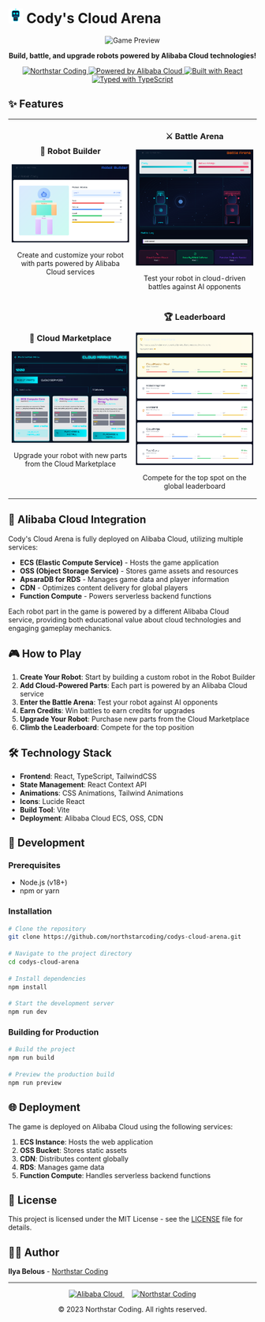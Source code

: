 # <img src="public/logo.svg" width="30" alt="Cody's Cloud Arena Logo"> Cody's Cloud Arena

<div align="center">
  <img src="public/preview.gif" alt="Game Preview" width="600">
  
  <p>
    <strong>Build, battle, and upgrade robots powered by Alibaba Cloud technologies!</strong>
  </p>
  
  <p>
    <a href="https://www.northstarcoding.com">
      <img src="https://img.shields.io/badge/Developed%20by-Northstar%20Coding-7b42ff?style=for-the-badge&logo=data:image/svg+xml;base64,PHN2ZyB4bWxucz0iaHR0cDovL3d3dy53My5vcmcvMjAwMC9zdmciIHdpZHRoPSIyNCIgaGVpZ2h0PSIyNCIgdmlld0JveD0iMCAwIDI0IDI0IiBmaWxsPSJub25lIiBzdHJva2U9ImN1cnJlbnRDb2xvciIgc3Ryb2tlLXdpZHRoPSIyIiBzdHJva2UtbGluZWNhcD0icm91bmQiIHN0cm9rZS1saW5lam9pbj0icm91bmQiIGNsYXNzPSJsdWNpZGUgbHVjaWRlLXN0YXIiPjxwb2x5Z29uIHBvaW50cz0iMTIgMiAxNS4wOSA4LjI2IDIyIDkuMjcgMTcgMTQuMTQgMTguMTggMjEuMDIgMTIgMTcuNzcgNS44MiAyMS4wMiA3IDE0LjE0IDIgOS4yNyA4LjkxIDguMjYgMTIgMiIvPjwvc3ZnPg==" alt="Northstar Coding">
    </a>
    <a href="https://www.alibabacloud.com/">
      <img src="https://img.shields.io/badge/Powered%20by-Alibaba%20Cloud-ff6a00?style=for-the-badge&logo=alibabacloud" alt="Powered by Alibaba Cloud">
    </a>
    <a href="https://reactjs.org/">
      <img src="https://img.shields.io/badge/Built%20with-React-61DAFB?style=for-the-badge&logo=react" alt="Built with React">
    </a>
    <a href="https://www.typescriptlang.org/">
      <img src="https://img.shields.io/badge/Typed%20with-TypeScript-3178C6?style=for-the-badge&logo=typescript" alt="Typed with TypeScript">
    </a>
  </p>
</div>

## ✨ Features

<div align="center">
  <table>
    <tr>
      <td width="50%">
        <h3 align="center">🤖 Robot Builder</h3>
        <img src="public/screenshots/robot-builder.png" alt="Robot Builder Screenshot">
        <p align="center">Create and customize your robot with parts powered by Alibaba Cloud services</p>
      </td>
      <td width="50%">
        <h3 align="center">⚔️ Battle Arena</h3>
        <img src="public/screenshots/battle-arena.png" alt="Battle Arena Screenshot">
        <p align="center">Test your robot in cloud-driven battles against AI opponents</p>
      </td>
    </tr>
    <tr>
      <td width="50%">
        <h3 align="center">🛒 Cloud Marketplace</h3>
        <img src="public/screenshots/marketplace.png" alt="Marketplace Screenshot">
        <p align="center">Upgrade your robot with new parts from the Cloud Marketplace</p>
      </td>
      <td width="50%">
        <h3 align="center">🏆 Leaderboard</h3>
        <img src="public/screenshots/leaderboard.png" alt="Leaderboard Screenshot">
        <p align="center">Compete for the top spot on the global leaderboard</p>
      </td>
    </tr>
  </table>
</div>

## 🚀 Alibaba Cloud Integration

Cody's Cloud Arena is fully deployed on Alibaba Cloud, utilizing multiple services:

- **ECS (Elastic Compute Service)** - Hosts the game application
- **OSS (Object Storage Service)** - Stores game assets and resources
- **ApsaraDB for RDS** - Manages game data and player information
- **CDN** - Optimizes content delivery for global players
- **Function Compute** - Powers serverless backend functions

Each robot part in the game is powered by a different Alibaba Cloud service, providing both educational value about cloud technologies and engaging gameplay mechanics.

## 🎮 How to Play

1. **Create Your Robot**: Start by building a custom robot in the Robot Builder
2. **Add Cloud-Powered Parts**: Each part is powered by an Alibaba Cloud service
3. **Enter the Battle Arena**: Test your robot against AI opponents
4. **Earn Credits**: Win battles to earn credits for upgrades
5. **Upgrade Your Robot**: Purchase new parts from the Cloud Marketplace
6. **Climb the Leaderboard**: Compete for the top position

## 🛠️ Technology Stack

- **Frontend**: React, TypeScript, TailwindCSS
- **State Management**: React Context API
- **Animations**: CSS Animations, Tailwind Animations
- **Icons**: Lucide React
- **Build Tool**: Vite
- **Deployment**: Alibaba Cloud ECS, OSS, CDN

## 🔧 Development

### Prerequisites

- Node.js (v18+)
- npm or yarn

### Installation

```bash
# Clone the repository
git clone https://github.com/northstarcoding/codys-cloud-arena.git

# Navigate to the project directory
cd codys-cloud-arena

# Install dependencies
npm install

# Start the development server
npm run dev
```

### Building for Production

```bash
# Build the project
npm run build

# Preview the production build
npm run preview
```

## 🌐 Deployment

The game is deployed on Alibaba Cloud using the following services:

1. **ECS Instance**: Hosts the web application
2. **OSS Bucket**: Stores static assets
3. **CDN**: Distributes content globally
4. **RDS**: Manages game data
5. **Function Compute**: Handles serverless backend functions

## 📝 License

This project is licensed under the MIT License - see the [LICENSE](LICENSE) file for details.

## 👨‍💻 Author

**Ilya Belous** - [Northstar Coding](https://www.northstarcoding.com)

---

<div align="center">
  <p>
    <a href="https://www.alibabacloud.com/">
      <img src="public/alibaba-cloud-logo.png" height="60" alt="Alibaba Cloud">
    </a>
    &nbsp;&nbsp;&nbsp;
    <a href="https://www.northstarcoding.com">
      <img src="public/northstar-logo.png" height="60" alt="Northstar Coding">
    </a>
  </p>
  <p>© 2023 Northstar Coding. All rights reserved.</p>
</div>
